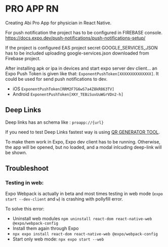 # PRO APP RN

Creating Abi Pro App for physician in React Native.

For push notification the project has to be configured in FIREBASE console.
https://docs.expo.dev/push-notifications/push-notifications-setup/

If the project is configured EAS project secret GOOGLE_SERVICES_JSON has to be included uploading google-services.json downloaded from Firebase project.

After installing apk or ipa in devices and start expo server dev client... an Expo Push Token is given like that: `ExponentPushToken[XXXXXXXXXXXXXX]`. It could be used for send push notifications to dev.

- iOS `ExponentPushToken[RRM2F7G6wS7a4Z8kR863TV]`
- Android `ExponentPushToken[XKY_TEBiSuvUuWGrVDn2-h]`

## Deep Links

Deep links has an schema like : `proapp://{url}`

If you need to test Deep Links fastest way is using [QR GENERATOR TOOL](https://www.qr-code-generator.com/).

To make them work in Expo, Expo dev client has to be running. Otherwise, the app will be opened, but no loaded, and a modal inlcuding deep-link will be shown.

## Troubleshoot

### Testing in web:

Expo Webpack is actually in beta and most times testing in web mode (`expo start --dev-client` and `w`) is crashing with pollyfill error.

To solve this error:

- Uninstall web modules
  `npm uninstall react-dom react-native-web @expo/webpack-config`
- Install them again through Expo
- `npx expo install react-dom react-native-web @expo/webpack-config`
- Start only web mode:
  `npx expo start --web`
